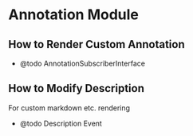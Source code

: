 # Annotation Module

## How to Render Custom Annotation

- @todo AnnotationSubscriberInterface

## How to Modify Description

For custom markdown etc. rendering

- @todo Description Event